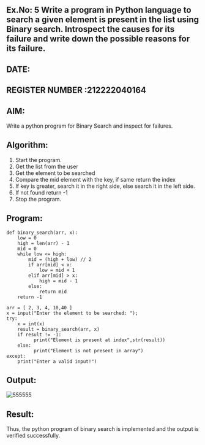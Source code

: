 ## Ex.No: 5 Write a program in Python language to search a given element is present in the list using Binary search. Introspect the causes for its failure and write down the possible reasons for its failure.
## DATE:
## REGISTER NUMBER :212222040164
## AIM:
Write a python program for Binary Search and inspect for failures.
## Algorithm:
   1. Start the program. 
   2. Get the list from the user 
   3. Get the element to be searched 
   4. Compare the mid element with the key, if same return the index 
   5. If key is greater, search it in the right side, else search it in the left side. 
   6. If not found return -1 
   7. Stop the program.

## Program:
```
def binary_search(arr, x):  
    low = 0 
    high = len(arr) - 1 
    mid = 0 
    while low <= high: 
        mid = (high + low) // 2  
        if arr[mid] < x: 
            low = mid + 1 
        elif arr[mid] > x: 
            high = mid - 1 
        else: 
            return mid
    return -1 
 
arr = [ 2, 3, 4, 10,40 ] 
x = input("Enter the element to be searched: ");  
try: 
    x = int(x) 
    result = binary_search(arr, x)  
    if result != -1: 
          print("Element is present at index",str(result)) 
    else: 
          print("Element is not present in array") 
except: 
    print("Enter a valid input!")
```
## Output:
![555555](https://github.com/user-attachments/assets/44dda912-8454-40bc-b127-f8037e2aec98)

## Result:
Thus, the python program of binary search is implemented and the output is verified 
successfully.
